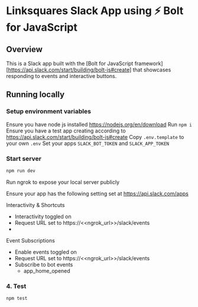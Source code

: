 # Linksquares Slack App using ⚡️ Bolt for JavaScript

## Overview

This is a Slack app built with the [Bolt for JavaScript framework][https://api.slack.com/start/building/bolt-js#create] that showcases
responding to events and interactive buttons.

## Running locally

### Setup environment variables

Ensure you have node js installed https://nodejs.org/en/download
Run `npm i`
Ensure you have a test app creating according to https://api.slack.com/start/building/bolt-js#create
Copy `.env.template` to your own `.env`
Set your apps `SLACK_BOT_TOKEN` and `SLACK_APP_TOKEN`

### Start server

```zsh
npm run dev
```

Run ngrok to expose your local server publicly

Ensure your app has the following setting set at https://api.slack.com/apps

Interactivity & Shortcuts
- Interactivity toggled on
- Request URL set to https://<<ngrok_url>>/slack/events
- 
Event Subscriptions
- Enable events toggled on
- Request URL set to https://<<ngrok_url>>/slack/events
- Subscribe to bot events
  - app_home_opened

### 4. Test

```zsh
npm test
```
